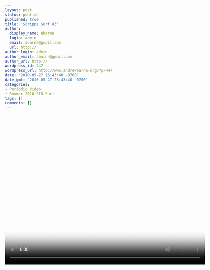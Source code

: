 ```yaml
---
layout: post
status: publish
published: true
title: 'Scripps Surf #3'
author:
  display_name: abarna
  login: admin
  email: abarna@gmail.com
  url: http://
author_login: admin
author_email: abarna@gmail.com
author_url: http://
wordpress_id: 447
wordpress_url: http://www.andrewbarna.org/?p=447
date: '2010-05-27 15:43:40 -0700'
date_gmt: '2010-05-27 23:43:40 -0700'
categories:
- Periodic Video
- Summer 2010 SIO Surf
tags: []
comments: []
---
```

<p><video controls height='480px' width='640px' poster="http:&#47;&#47;www.andrewbarna.org&#47;media&#47;video&#47;sio_20100527&#47;sio_20100527.jpg"><br />
	<source src="http:&#47;&#47;www.andrewbarna.org&#47;media&#47;video&#47;sio_20100527&#47;sio_20100527.m4v"  type='video&#47;mp4'><br />
	<source src="http:&#47;&#47;www.andrewbarna.org&#47;media&#47;video&#47;sio_20100527&#47;sio_20100527.3gp"  type='video&#47;3gpp'><br />
	<source src="http:&#47;&#47;www.andrewbarna.org&#47;media&#47;video&#47;sio_20100527&#47;sio_20100527.ogg" type='video&#47;ogg'><br />
	If you are viewing this on Facebook you need to <a href="http:&#47;&#47;www.andrewbarna.org&#47;">go to my website<&#47;a> to actually view the video.<br &#47;><br &#47;>If you are at my website and you are seeing this, your browser does not support the <a href="http:&#47;&#47;en.wikipedia.org&#47;wiki&#47;HTML5_video">HTML5 Video tag<&#47;a>. You may <a href="http:&#47;&#47;www.andrewbarna.org&#47;media&#47;video&#47;sio_20100527&#47;sio_20100527.m4v">download the video<&#47;a> instead.<br />
<&#47;video></p>
